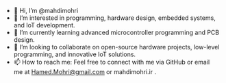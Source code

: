 - 👋 Hi, I’m @mahdimohri
- 👀 I’m interested in programming, hardware design, embedded systems, and IoT development.
- 🌱 I’m currently learning advanced microcontroller programming and PCB design.
- 💞️ I’m looking to collaborate on open-source hardware projects, low-level programming, and innovative IoT solutions.
- 📫 How to reach me: Feel free to connect with me via GitHub or email me at Hamed.Mohri@gmail.com or mahdimohri.ir .
<!---
mahdimohri/mahdimohri is a ✨ special ✨ repository because its `README.md` (this file) appears on your GitHub profile.
You can click the Preview link to take a look at your changes.
--->
